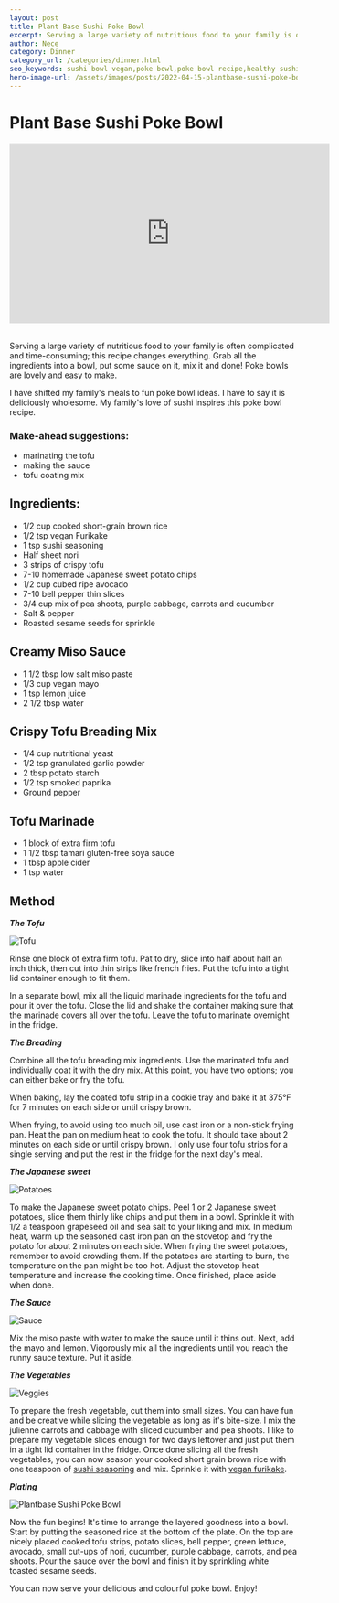 ```yaml
---
layout: post
title: Plant Base Sushi Poke Bowl
excerpt: Serving a large variety of nutritious food to your family is often complicated and time-consuming; this recipe changes everything.
author: Nece
category: Dinner
category_url: /categories/dinner.html
seo_keywords: sushi bowl vegan,poke bowl,poke bowl recipe,healthy sushi bowl,plant based diet,easy vegan recipes protein,healthy recipes for lunch,homemade poke bowl recipe,homemade poke bowl sauce,vegan foods for beginners,vegan food for children,vegan mothers,vegan recipes healthy,homemade poke bowl rice,how to make a sushi bowl,Plant Based Sushi Bowl Recipe
hero-image-url: /assets/images/posts/2022-04-15-plantbase-sushi-poke-bowl/cover.jpg
---
```




# Plant Base Sushi Poke Bowl

<div class="videoWrapper">
  <iframe width="560" height="315" src="https://www.youtube.com/embed/pO3heJxBOFU" title="YouTube video player" frameborder="0" allow="accelerometer; autoplay; clipboard-write; encrypted-media; gyroscope; picture-in-picture" allowfullscreen></iframe>
</div>
<br>

Serving a large variety of nutritious food to your family is often complicated and time-consuming; this recipe changes everything. Grab all the ingredients into a bowl, put some sauce on it, mix it and done! Poke bowls are lovely and easy to make.

I have shifted my family's meals to fun poke bowl ideas. I have to say it is deliciously wholesome. My family's love of sushi inspires this poke bowl recipe.

### Make-ahead suggestions:
- marinating the tofu
- making the sauce
- tofu coating mix

## Ingredients:
* 1/2 cup cooked short-grain brown rice
* 1/2 tsp vegan Furikake
* 1 tsp sushi seasoning
* Half sheet nori
* 3 strips of crispy tofu
* 7-10 homemade Japanese sweet potato chips
* 1/2 cup cubed ripe avocado
* 7-10 bell pepper thin slices
* 3/4 cup mix of pea shoots, purple cabbage, carrots and cucumber
* Salt & pepper
* Roasted sesame seeds for sprinkle

## Creamy Miso Sauce
* 1 1/2 tbsp low salt miso paste
* 1/3 cup vegan mayo
* 1 tsp lemon juice
* 2 1/2 tbsp water

## Crispy Tofu Breading Mix
* 1/4 cup nutritional yeast
* 1/2 tsp granulated garlic powder
* 2 tbsp potato starch
* 1/2 tsp smoked paprika
* Ground pepper

## Tofu Marinade
* 1 block of extra firm tofu
* 1 1/2 tbsp tamari gluten-free soya sauce
* 1 tbsp apple cider
* 1 tsp water


## Method

__*The Tofu*__

![Tofu](/assets/images/posts/2022-04-15-plantbase-sushi-poke-bowl/tofu.jpg "Tofu")

Rinse one block of extra firm tofu. Pat to dry, slice into half about half an inch thick, then cut into thin strips like french fries. Put the tofu into a tight lid container enough to fit them.

In a separate bowl, mix all the liquid marinade ingredients for the tofu and pour it over the tofu. Close the lid and shake the container making sure that the marinade covers all over the tofu. Leave the tofu to marinate overnight in the fridge.

__*The Breading*__

Combine all the tofu breading mix ingredients. Use the marinated tofu and individually coat it with the dry mix. At this point, you have two options; you can either bake or fry the tofu.

When baking, lay the coated tofu strip in a cookie tray and bake it at 375°F for 7 minutes on each side or until crispy brown.

When frying, to avoid using too much oil, use cast iron or a non-stick frying pan. Heat the pan on medium heat to cook the tofu. It should take about 2 minutes on each side or until crispy brown. I only use four tofu strips for a single serving and put the rest in the fridge for the next day's meal.

__*The Japanese sweet*__

![Potatoes](/assets/images/posts/2022-04-15-plantbase-sushi-poke-bowl/potatoes.jpg "Potatoes")

To make the Japanese sweet potato chips. Peel 1 or 2 Japanese sweet potatoes, slice them thinly like chips and put them in a bowl. Sprinkle it with 1/2 a teaspoon grapeseed oil and sea salt to your liking and mix. In medium heat, warm up the seasoned cast iron pan on the stovetop and fry the potato for about 2 minutes on each side. When frying the sweet potatoes, remember to avoid crowding them. If the potatoes are starting to burn, the temperature on the pan might be too hot. Adjust the stovetop heat temperature and increase the cooking time. Once finished, place aside when done.

__*The Sauce*__

![Sauce](/assets/images/posts/2022-04-15-plantbase-sushi-poke-bowl/sauce.jpg "Sauce")

Mix the miso paste with water to make the sauce until it thins out. Next, add the mayo and lemon. Vigorously mix all the ingredients until you reach the runny sauce texture. Put it aside.

__*The Vegetables*__

![Veggies](/assets/images/posts/2022-04-15-plantbase-sushi-poke-bowl/veggies.jpg "Veggies")

To prepare the fresh vegetable, cut them into small sizes. You can have fun and be creative while slicing the vegetable as long as it's bite-size. I mix the julienne carrots and cabbage with sliced cucumber and pea shoots. I like to prepare my vegetable slices enough for two days leftover and just put them in a tight lid container in the fridge. Once done slicing all the fresh vegetables, you can now season your cooked short grain brown rice with one teaspoon of [sushi seasoning](https://youtu.be/WPImIOsxMBA?t=90) and mix. Sprinkle it with [vegan furikake](https://www.youtube.com/watch?v=1SuWvse9UQU).

__*Plating*__

![Plantbase Sushi Poke Bowl](/assets/images/posts/2022-04-15-plantbase-sushi-poke-bowl/cover.jpg "Plantbase Sushi Poke Bowl")

Now the fun begins! It's time to arrange the layered goodness into a bowl. Start by putting the seasoned rice at the bottom of the plate. On the top are nicely placed cooked tofu strips, potato slices, bell pepper, green lettuce, avocado, small cut-ups of nori, cucumber, purple cabbage, carrots, and pea shoots. Pour the sauce over the bowl and finish it by sprinkling white toasted sesame seeds.

You can now serve your delicious and colourful poke bowl. Enjoy!